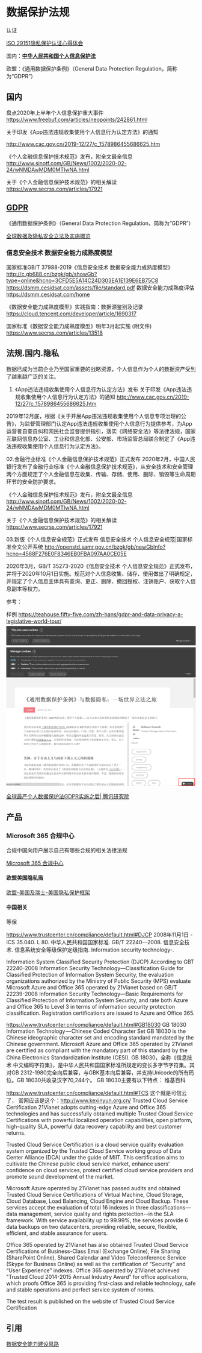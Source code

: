 # 数据保护法规



认证

[ISO 29151隐私保护认证心得体会](https://www.freebuf.com/articles/neopoints/250617.html)

国内：[**中华人民共和国个人信息保护法**](http://www.npc.gov.cn/npc/c30834/202108/a8c4e3672c74491a80b53a172bb753fe.shtml) 

欧盟：《通用数据保护条例》（General Data Protection Regulation，简称为“GDPR”）



## 国内

盘点2020年上半年个人信息保护重大事件
https://www.freebuf.com/articles/neopoints/242861.html



关于印发《App违法违规收集使用个人信息行为认定方法》的通知 

http://www.cac.gov.cn/2019-12/27/c_1578986455686625.htm



《个人金融信息保护技术规范》发布，附全文最全信息
http://www.sinotf.com/GB/News/1002/2020-02-24/wNMDAwMDM0MTIwNA.html



关于《个人金融信息保护技术规范》的相关解读
https://www.secrss.com/articles/17921

## [GDPR](https://gdpr-info.eu/)

《通用数据保护条例》（General Data Protection Regulation，简称为“GDPR”）

[全球数据及隐私安全立法及实施概览](https://zhuanlan.zhihu.com/p/87010338)

### 信息安全技术 数据安全能力成熟度模型
国家标准GB/T 37988-2019《信息安全技术 数据安全能力成熟度模型》
http://c.gb688.cn/bzgk/gb/showGb?type=online&hcno=3CFD5E5A14C24D303EA1E139E6EB75C8
https://dsmm.cesidsat.com/assets/file/standard.pdf
数据安全能力成熟度评估
https://dsmm.cesidsat.com/home

《数据安全能力成熟度模型》实践指南：数据源鉴别及记录
https://cloud.tencent.com/developer/article/1690317

国家标准《数据安全能力成熟度模型》明年3月起实施 (附文件)
https://www.secrss.com/articles/13518


## 法规.国内.隐私

数据已成为当前企业乃至国家重要的战略资源，个人信息作为个人的数据资产受到了越来越广泛的关注。

01. 《App违法违规收集使用个人信息行为认定方法》发布
关于印发《App违法违规收集使用个人信息行为认定方法》的通知  http://www.cac.gov.cn/2019-12/27/c_1578986455686625.htm

2019年12月底，根据《关于开展App违法违规收集使用个人信息专项治理的公告》，为监督管理部门认定App违法违规收集使用个人信息行为提供参考，为App运营者自查自纠和网民社会监督提供指引，落实《网络安全法》等法律法规，国家互联网信息办公室、工业和信息化部、公安部、市场监管总局联合制定了《App违法违规收集使用个人信息行为认定方法》。

02.金融行业标准《个人金融信息保护技术规范》正式发布 
2020年2月，中国人民银行发布了金融行业标准《个人金融信息保护技术规范》，从安全技术和安全管理两个方面规定了个人金融信息在收集、传输、存储、使用、删除、销毁等生命周期环节的安全防护要求。

《个人金融信息保护技术规范》发布，附全文最全信息
http://www.sinotf.com/GB/News/1002/2020-02-24/wNMDAwMDM0MTIwNA.html

关于《个人金融信息保护技术规范》的相关解读
https://www.secrss.com/articles/17921

03.新版《个人信息安全规范》正式发布 
信息安全技术 个人信息安全规范|国家标准全文公开系统
http://openstd.samr.gov.cn/bzgk/gb/newGbInfo?hcno=4568F276E0F8346EB0FBA097AA0CE05E

2020年3月，GB/T 35273-2020《信息安全技术 个人信息安全规范》正式发布，并将于2020年10月1日实施。规范对个人信息收集、储存、使用做出了明确规定，并规定了个人信息主体具有查询、更正、删除、撤回授权、注销账户、获取个人信息副本等权力。

参考：

样例
https://teahouse.fifty-five.com/zh-hans/gdpr-and-data-privacy-a-legislative-world-tour/
![](images/2020-09-16-11-29-46.png)
![](images/2020-09-16-11-30-06.png)
![](images/2020-09-16-11-31-09.png)

[全球最严个人数据保护法GDPR实施之后| 腾讯研究院](https://www.tisi.org/5055)

## 产品


### Microsoft 365 合规中心

合规中国向用户展示自己有哪些合规的相关法律法规

[Microsoft 365 合规中心](https://docs.microsoft.com/zh-cn/microsoft-365/compliance/?view=o365-worldwide)

#### 欧盟美国隐私盾

[欧盟-美国及瑞士-美国隐私保护框架](https://docs.microsoft.com/zh-cn/microsoft-365/compliance/offering-eu-us-privacy-shield?view=o365-worldwide)

#### 中国相关

等保

https://www.trustcenter.cn/compliance/default.html#DJCP
2008年11月1日 - ICS 35.040. L 80. 中华人民共和国国家标准. GB/T 22240—2008. 信息安全技术. 信息系统安全等级保护定级指南. Information security technology-.

Information System Classified Security Protection (DJCP)
According to GBT 22240-2008 Information Security Technology—Classification Guide for Classified Protection of Information System Security, the evaluation organizations authorized by the Ministry of Public Security (MPS) evaluate Microsoft Azure and Office 365 operated by 21Vianet based on GB/T 22239-2008 Information Security Technology—Basic Requirements for Classified Protection of Information System Security, and rate both Azure and Office 365 to Level 3 in terms of information security protection classification. Registration certifications are issued to Azure and Office 365.

https://www.trustcenter.cn/compliance/default.html#GB18030
GB 18030 Information Technology — Chinese Coded Character Set
GB 18030 is the Chinese ideographic character set and encoding standard mandated by the Chinese government. Microsoft Azure and Office 365 operated by 21Vianet are certified as compliant with the mandatory part of this standard by the China Electronics Standardization Institute (CESI).
GB 18030，全称《信息技术 中文编码字符集》，是中华人民共和国国家标准所规定的变长多字节字符集。其对GB 2312-1980完全向后兼容，与GBK基本向后兼容，并支持Unicode的所有码位。GB 18030共收录汉字70,244个。 GB 18030主要有以下特点： 维基百科

https://www.trustcenter.cn/compliance/default.html#TCS
这个就是可信云了， 官网应该是这个：http://www.kexinyun.org.cn/
Trusted Cloud Service Certification
21Vianet adopts cutting-edge Azure and Office 365 technologies and has successfully obtained multiple Trusted Cloud Service Certifications with powerful localized operation capabilities, open platform, high-quality SLA, powerful data recovery capability and best customer returns.

Trusted Cloud Service Certification is a cloud service quality evaluation system organized by the Trusted Cloud Service working group of Data Center Alliance (DCA) under the guide of MIIT. This certification aims to cultivate the Chinese public cloud service market, enhance users’ confidence on cloud services, protect certified cloud service providers and promote sound development of the market.

Microsoft Azure operated by 21Vianet has passed audits and obtained Trusted Cloud Service Certifications of Virtual Machine, Cloud Storage, Cloud Database, Load Balancing, Cloud Engine and Cloud Backup. These services accept the evaluation of total 16 indexes in three classifications—data management, service quality and rights protection--in the SLA framework. With service availability up to 99.99%, the services provide 6 data backups on two datacenters, providing reliable, secure, flexible, efficient, and stable assurance for users.

Office 365 operated by 21Vianet has also obtained Trusted Cloud Service Certifications of Business-Class Email (Exchange Online), File Sharing (SharePoint Online), Shared Calendar and Video Teleconference Service (Skype for Business Online) as well as the certification of “Security” and “User Experience” indexes. Office 365 operated by 21Vianet achieved "Trusted Cloud 2014-2015 Annual Industry Award” for office applications, which proofs Office 365 is providing first-class and reliable technology, safe and stable operations and perfect service system of norms.

The test result is published on the website of Trusted Cloud Service Certification


## 引用



[数据安全能力建设思路](https://www.freebuf.com/articles/database/248950.html)